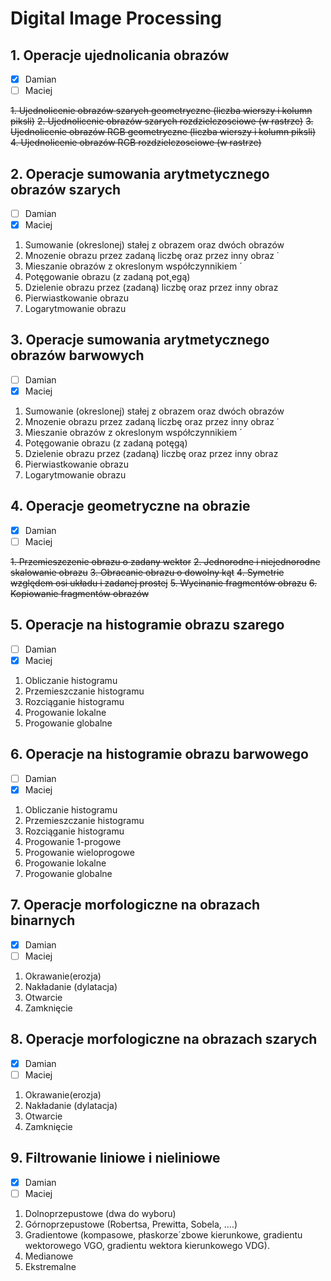 # Digital Image Processing 

## **1. Operacje ujednolicania obrazów** 
- [x] Damian 
- [ ] Maciej

~~1. Ujednolicenie obrazów szarych geometryczne (liczba wierszy i kolumn piksli)~~
~~2. Ujednolicenie obrazów szarych rozdzielczosciowe (w rastrze)~~
~~3. Ujednolicenie obrazów RGB geometryczne (liczba wierszy i kolumn piksli)~~
~~4. Ujednolicenie obrazów RGB rozdzielczosciowe (w rastrze)~~
## **2. Operacje sumowania arytmetycznego obrazów szarych** 
- [ ] Damian 
- [x] Maciej

1. Sumowanie (okreslonej) stałej z obrazem oraz dwóch obrazów
2. Mnozenie obrazu przez zadaną liczbę oraz przez inny obraz ˙
3. Mieszanie obrazów z okreslonym współczynnikiem ´
4. Potęgowanie obrazu (z zadaną pot˛egą)
5. Dzielenie obrazu przez (zadaną) liczbę oraz przez inny obraz
6. Pierwiastkowanie obrazu
7. Logarytmowanie obrazu
## **3. Operacje sumowania arytmetycznego obrazów barwowych** 
- [ ] Damian 
- [x] Maciej

1. Sumowanie (okreslonej) stałej z obrazem oraz dwóch obrazów
2. Mnozenie obrazu przez zadaną liczbę oraz przez inny obraz ˙
3. Mieszanie obrazów z okreslonym współczynnikiem ´
4. Potęgowanie obrazu (z zadaną potęgą)
5. Dzielenie obrazu przez (zadaną) liczbę oraz przez inny obraz
6. Pierwiastkowanie obrazu
7. Logarytmowanie obrazu
## **4. Operacje geometryczne na obrazie**
- [x] Damian 
- [ ] Maciej

~~1. Przemieszczenie obrazu o zadany wektor~~
~~2. Jednorodne i niejednorodne skalowanie obrazu~~
~~3. Obracanie obrazu o dowolny kąt~~
~~4. Symetrie względem osi układu i zadanej prostej~~
~~5. Wycinanie fragmentów obrazu~~
~~6. Kopiowanie fragmentów obrazów~~
## **5. Operacje na histogramie obrazu szarego** 
- [ ] Damian 
- [x] Maciej

1. Obliczanie histogramu
2. Przemieszczanie histogramu
3. Rozciąganie histogramu
4. Progowanie lokalne
5. Progowanie globalne
## **6. Operacje na histogramie obrazu barwowego** 
- [ ] Damian 
- [x] Maciej

1. Obliczanie histogramu
2. Przemieszczanie histogramu
3. Rozciąganie histogramu
4. Progowanie 1-progowe
5. Progowanie wieloprogowe
6. Progowanie lokalne
7. Progowanie globalne
## **7. Operacje morfologiczne na obrazach binarnych** 
- [x] Damian 
- [ ] Maciej

1. Okrawanie(erozja)
2. Nakładanie (dylatacja)
3. Otwarcie
4. Zamknięcie
## **8. Operacje morfologiczne na obrazach szarych** 
- [x] Damian 
- [ ] Maciej

1. Okrawanie(erozja)
2. Nakładanie (dylatacja)
3. Otwarcie
4. Zamknięcie
## **9. Filtrowanie liniowe i nieliniowe** 
- [x] Damian 
- [ ] Maciej
1. Dolnoprzepustowe (dwa do wyboru)
2. Górnoprzepustowe (Robertsa, Prewitta, Sobela, ....)
3. Gradientowe (kompasowe, płaskorze´zbowe kierunkowe, gradientu wektorowego VGO, gradientu
wektora kierunkowego VDG).
4. Medianowe
5. Ekstremalne
